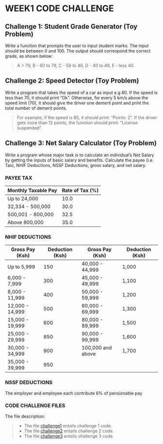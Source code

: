# WEEK1 CODE CHALLENGE
## Challenge 1: Student Grade Generator (Toy Problem)

Write a function that prompts the user to input student marks. The input should be between 0 and 100. The output should correspond the correct grade, as shown below: 

> A > 79, B - 60 to 79, C -  59 to 49, D - 40 to 49, E - less 40.


## Challenge 2: Speed Detector (Toy Problem)

Write a program that takes the speed of a car as input e.g 80. If the speed is less than 70, it should print “Ok”. Otherwise, for every 5 km/s above the speed limit (70), it should give the driver one demerit point and print the total number of demerit points.

> For example, if the speed is 80, it should print: “Points: 2”. If the driver gets more than 12 points, the function should print: “License suspended”.

## Challenge 3: Net Salary Calculator (Toy Problem)

Write a program whose major task is to calculate an individual’s Net Salary by getting the inputs of basic salary and benefits. Calculate the payee (i.e. Tax), NHIF Deductions, NSSF Deductions, gross salary, and net salary. 
### PAYEE TAX
|Monthly Taxable Pay | Rate of Tax (%)|
| --- | --- |
|Up to 24,000 | 10.0|
|32,334 - 500,000 | 30.0|
|500,001 - 800,000 | 32.5|
|Above 800,000| 35.0|

### NHIF DEDUCTIONS
|Gross Pay (Ksh) |Deduction (Ksh) |Gross Pay (Ksh) |Deduction (Ksh)|
| --- | --- | --- | --- | 
|Up to 5,999 | 150| 40,000 - 44,999 | 1,000 |
|6,000 - 7,999	| 300 | 45,000 - 49,999 | 1,100 |
|8,000 - 11,999	| 400 |	50,000 - 59,999 | 1,200 |
|12,000 - 14,999 | 500	| 60,000 - 69,999 | 1,300 |
|15,000 - 19,999 | 600	| 80,000 - 89,999 | 1,500 |
|25,000 - 29,999 | 850	| 90,000 - 99,999 | 1,600 |
|30,000 - 34,999 | 900	| 100,000 and above | 1,700 |
|35,000 - 39,999 | 950|

### NSSF DEDUCTIONS
The employer and employee each contribute 6% of pensionable pay

### CODE CHALLENGE FILES
The file description:
>* The file [challenge1](./challenge_1.js) entails challenge 1 code.
>* The file [challenge2](./challenge_2.js) entails challenge 2 code.
>* The file [challenge3](./challenge_3.js) entails challenge 3 code.






